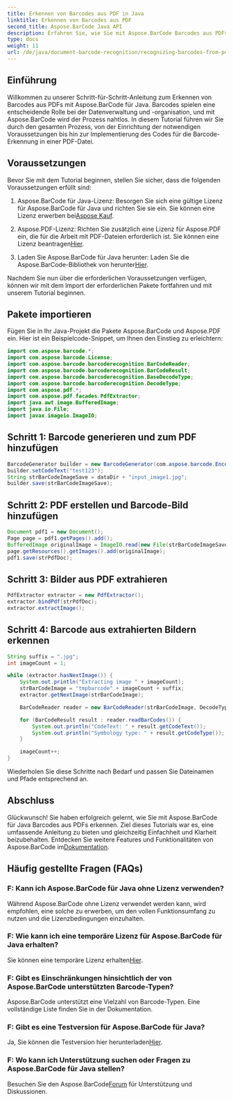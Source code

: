 ```yaml
---
title: Erkennen von Barcodes aus PDF in Java
linktitle: Erkennen von Barcodes aus PDF
second_title: Aspose.BarCode Java API
description: Erfahren Sie, wie Sie mit Aspose.BarCode Barcodes aus PDFs in Java erkennen. Schritt-für-Schritt-Anleitung mit Codebeispielen. Steigern Sie die Effizienz Ihres Datenmanagements!
type: docs
weight: 11
url: /de/java/document-barcode-recognition/recognizing-barcodes-from-pdf/
---
```


## Einführung

Willkommen zu unserer Schritt-für-Schritt-Anleitung zum Erkennen von Barcodes aus PDFs mit Aspose.BarCode für Java. Barcodes spielen eine entscheidende Rolle bei der Datenverwaltung und -organisation, und mit Aspose.BarCode wird der Prozess nahtlos. In diesem Tutorial führen wir Sie durch den gesamten Prozess, von der Einrichtung der notwendigen Voraussetzungen bis hin zur Implementierung des Codes für die Barcode-Erkennung in einer PDF-Datei.

## Voraussetzungen

Bevor Sie mit dem Tutorial beginnen, stellen Sie sicher, dass die folgenden Voraussetzungen erfüllt sind:

1.  Aspose.BarCode für Java-Lizenz: Besorgen Sie sich eine gültige Lizenz für Aspose.BarCode für Java und richten Sie sie ein. Sie können eine Lizenz erwerben bei[Aspose Kauf](https://purchase.aspose.com/buy).

2.  Aspose.PDF-Lizenz: Richten Sie zusätzlich eine Lizenz für Aspose.PDF ein, die für die Arbeit mit PDF-Dateien erforderlich ist. Sie können eine Lizenz beantragen[Hier](https://purchase.aspose.com/temporary-license/).

3.  Laden Sie Aspose.BarCode für Java herunter: Laden Sie die Aspose.BarCode-Bibliothek von herunter[Hier](https://releases.aspose.com/barcode/java/).

Nachdem Sie nun über die erforderlichen Voraussetzungen verfügen, können wir mit dem Import der erforderlichen Pakete fortfahren und mit unserem Tutorial beginnen.

## Pakete importieren

Fügen Sie in Ihr Java-Projekt die Pakete Aspose.BarCode und Aspose.PDF ein. Hier ist ein Beispielcode-Snippet, um Ihnen den Einstieg zu erleichtern:

```java
import com.aspose.barcode.*;
import com.aspose.barcode.License;
import com.aspose.barcode.barcoderecognition.BarCodeReader;
import com.aspose.barcode.barcoderecognition.BarCodeResult;
import com.aspose.barcode.barcoderecognition.BaseDecodeType;
import com.aspose.barcode.barcoderecognition.DecodeType;
import com.aspose.pdf.*;
import com.aspose.pdf.facades.PdfExtractor;
import java.awt.image.BufferedImage;
import java.io.File;
import javax.imageio.ImageIO;
```

## Schritt 1: Barcode generieren und zum PDF hinzufügen

```java
BarcodeGenerator builder = new BarcodeGenerator(com.aspose.barcode.EncodeTypes.CODE_39_STANDARD);
builder.setCodeText("test123");
String strBarCodeImageSave = dataDir + "input_image1.jpg";
builder.save(strBarCodeImageSave);
```

## Schritt 2: PDF erstellen und Barcode-Bild hinzufügen

```java
Document pdf1 = new Document();
Page page = pdf1.getPages().add();
BufferedImage originalImage = ImageIO.read(new File(strBarCodeImageSave));
page.getResources().getImages().add(originalImage);
pdf1.save(strPdfDoc);
```

## Schritt 3: Bilder aus PDF extrahieren

```java
PdfExtractor extractor = new PdfExtractor();
extractor.bindPdf(strPdfDoc);
extractor.extractImage();
```

## Schritt 4: Barcode aus extrahierten Bildern erkennen

```java
String suffix = ".jpg";
int imageCount = 1;

while (extractor.hasNextImage()) {
    System.out.println("Extracting image " + imageCount);
    strBarCodeImage = "tmpbarcode" + imageCount + suffix;
    extractor.getNextImage(strBarCodeImage);

    BarCodeReader reader = new BarCodeReader(strBarCodeImage, DecodeType.CODE_39_EXTENDED);

    for (BarCodeResult result : reader.readBarCodes()) {
        System.out.println("CodeText: " + result.getCodeText());
        System.out.println("Symbology type: " + result.getCodeType());
    }

    imageCount++;
}
```

Wiederholen Sie diese Schritte nach Bedarf und passen Sie Dateinamen und Pfade entsprechend an.

## Abschluss

 Glückwunsch! Sie haben erfolgreich gelernt, wie Sie mit Aspose.BarCode für Java Barcodes aus PDFs erkennen. Ziel dieses Tutorials war es, eine umfassende Anleitung zu bieten und gleichzeitig Einfachheit und Klarheit beizubehalten. Entdecken Sie weitere Features und Funktionalitäten von Aspose.BarCode im[Dokumentation](https://reference.aspose.com/barcode/java/).

## Häufig gestellte Fragen (FAQs)

### F: Kann ich Aspose.BarCode für Java ohne Lizenz verwenden?
Während Aspose.BarCode ohne Lizenz verwendet werden kann, wird empfohlen, eine solche zu erwerben, um den vollen Funktionsumfang zu nutzen und die Lizenzbedingungen einzuhalten.

### F: Wie kann ich eine temporäre Lizenz für Aspose.BarCode für Java erhalten?
 Sie können eine temporäre Lizenz erhalten[Hier](https://purchase.aspose.com/temporary-license/).

### F: Gibt es Einschränkungen hinsichtlich der von Aspose.BarCode unterstützten Barcode-Typen?
Aspose.BarCode unterstützt eine Vielzahl von Barcode-Typen. Eine vollständige Liste finden Sie in der Dokumentation.

### F: Gibt es eine Testversion für Aspose.BarCode für Java?
 Ja, Sie können die Testversion hier herunterladen[Hier](https://releases.aspose.com/).

### F: Wo kann ich Unterstützung suchen oder Fragen zu Aspose.BarCode für Java stellen?
 Besuchen Sie den Aspose.BarCode[Forum](https://forum.aspose.com/c/barcode/13) für Unterstützung und Diskussionen.
